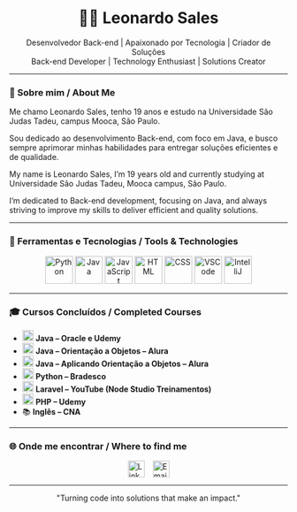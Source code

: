 <h1 align="center">👨‍💻 Leonardo Sales</h1>

<p align="center">
Desenvolvedor Back-end | Apaixonado por Tecnologia | Criador de Soluções<br/>
Back-end Developer | Technology Enthusiast | Solutions Creator
</p>

---

### 🚀 Sobre mim / About Me

Me chamo Leonardo Sales, tenho 19 anos e estudo na Universidade São Judas Tadeu, campus Mooca, São Paulo.

Sou dedicado ao desenvolvimento Back-end, com foco em Java, e busco sempre aprimorar minhas habilidades para entregar soluções eficientes e de qualidade.

My name is Leonardo Sales, I’m 19 years old and currently studying at Universidade São Judas Tadeu, Mooca campus, São Paulo.

I’m dedicated to Back-end development, focusing on Java, and always striving to improve my skills to deliver efficient and quality solutions.

---

### 🔧 Ferramentas e Tecnologias / Tools & Technologies

<div align="center">
  <img src="https://cdn.jsdelivr.net/gh/devicons/devicon/icons/python/python-original.svg" width="50" alt="Python"/>
  <img src="https://cdn.jsdelivr.net/gh/devicons/devicon/icons/java/java-original.svg" width="50" alt="Java"/>
  <img src="https://cdn.jsdelivr.net/gh/devicons/devicon/icons/javascript/javascript-original.svg" width="50" alt="JavaScript"/>
  <img src="https://cdn.jsdelivr.net/gh/devicons/devicon/icons/html5/html5-original.svg" width="50" alt="HTML"/>
  <img src="https://cdn.jsdelivr.net/gh/devicons/devicon/icons/css3/css3-original.svg" width="50" alt="CSS"/>
  <img src="https://cdn.jsdelivr.net/gh/devicons/devicon/icons/vscode/vscode-original.svg" width="50" alt="VSCode"/>
  <img src="https://cdn.jsdelivr.net/gh/devicons/devicon/icons/intellij/intellij-original.svg" width="50" alt="IntelliJ"/>
</div>

---

### 🎓 Cursos Concluídos / Completed Courses

- <img src="https://cdn.jsdelivr.net/gh/devicons/devicon/icons/java/java-original.svg" width="20"/> **Java – Oracle e Udemy**  
- <img src="https://cdn.jsdelivr.net/gh/devicons/devicon/icons/java/java-original.svg" width="20"/> **Java – Orientação a Objetos – Alura**  
- <img src="https://cdn.jsdelivr.net/gh/devicons/devicon/icons/java/java-original.svg" width="20"/> **Java – Aplicando Orientação a Objetos – Alura**  
- <img src="https://cdn.jsdelivr.net/gh/devicons/devicon/icons/python/python-original.svg" width="20"/> **Python – Bradesco**  
- <img src="https://cdn.jsdelivr.net/gh/devicons/devicon/icons/php/php-original.svg" width="20"/> **Laravel – YouTube (Node Studio Treinamentos)**  
- <img src="https://cdn.jsdelivr.net/gh/devicons/devicon/icons/php/php-original.svg" width="20"/> **PHP – Udemy**  
- 📚 **Inglês – CNA**

---

### 🌐 Onde me encontrar / Where to find me

<div style="display: flex; justify-content: center; gap: 15px; align-items: center;">
  <a href="https://www.linkedin.com/in/salesleo/" target="_blank" rel="noopener noreferrer">
    <img src="https://cdn.jsdelivr.net/gh/devicons/devicon/icons/linkedin/linkedin-original.svg" width="30" alt="LinkedIn"/>
  </a>
  <a href="mailto:leosaleszz0407@gmail.com" target="_blank" rel="noopener noreferrer">
    <img src="https://cdn.jsdelivr.net/gh/devicons/devicon/icons/google/google-original.svg" width="30" alt="Email"/>
  </a>
</div>

---

<p align="center">
"Turning code into solutions that make an impact."
</p>
